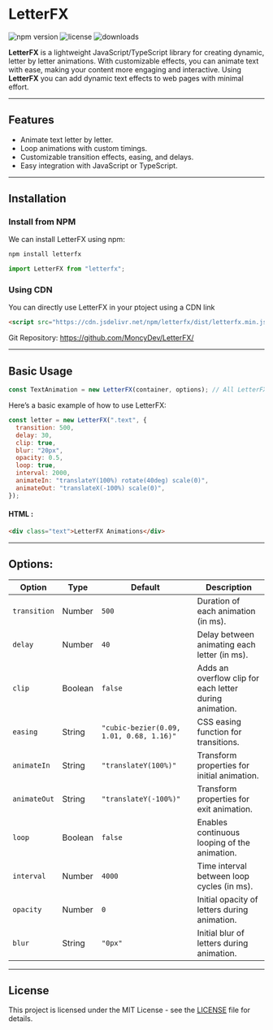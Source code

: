 # LetterFX

![npm version](https://img.shields.io/npm/v/letterfx.svg)
![license](https://img.shields.io/github/license/MoncyDev/LetterFX)
![downloads](https://img.shields.io/npm/dm/letterfx.svg)

**LetterFX** is a lightweight JavaScript/TypeScript library for creating dynamic, letter by letter animations. With customizable effects, you can animate text with ease, making your content more engaging and interactive. Using **LetterFX** you can add dynamic text effects to web pages with minimal effort.

---

## Features

- Animate text letter by letter.
- Loop animations with custom timings.
- Customizable transition effects, easing, and delays.
- Easy integration with JavaScript or TypeScript.

---

## Installation

### Install from NPM

We can install LetterFX using npm:

```bash
npm install letterfx
```

```javascript
import LetterFX from "letterfx";
```

### Using CDN

You can directly use LetterFX in your ptoject using a CDN link

```html
<script src="https://cdn.jsdelivr.net/npm/letterfx/dist/letterfx.min.js"></script>
```

Git Repository: https://github.com/MoncyDev/LetterFX/

---

## Basic Usage

```javascript
const TextAnimation = new LetterFX(container, options); // All LetterFX options are optional
```

Here’s a basic example of how to use LetterFX:

```javascript
const letter = new LetterFX(".text", {
  transition: 500,
  delay: 30,
  clip: true,
  blur: "20px",
  opacity: 0.5,
  loop: true,
  interval: 2000,
  animateIn: "translateY(100%) rotate(40deg) scale(0)",
  animateOut: "translateX(-100%) scale(0)",
});
```

#### HTML :

```html
<div class="text">LetterFX Animations</div>
```

---

## Options:

| Option       | Type    | Default                                  | Description                                             |
| ------------ | ------- | ---------------------------------------- | ------------------------------------------------------- |
| `transition` | Number  | `500`                                    | Duration of each animation (in ms).                     |
| `delay`      | Number  | `40`                                     | Delay between animating each letter (in ms).            |
| `clip`       | Boolean | `false`                                  | Adds an overflow clip for each letter during animation. |
| `easing`     | String  | `"cubic-bezier(0.09, 1.01, 0.68, 1.16)"` | CSS easing function for transitions.                    |
| `animateIn`  | String  | `"translateY(100%)"`                     | Transform properties for initial animation.             |
| `animateOut` | String  | `"translateY(-100%)"`                    | Transform properties for exit animation.                |
| `loop`       | Boolean | `false`                                  | Enables continuous looping of the animation.            |
| `interval`   | Number  | `4000`                                   | Time interval between loop cycles (in ms).              |
| `opacity`    | Number  | `0`                                      | Initial opacity of letters during animation.            |
| `blur`       | String  | `"0px"`                                  | Initial blur of letters during animation.               |

---

## License

This project is licensed under the MIT License - see the [LICENSE](LICENSE) file for details.
